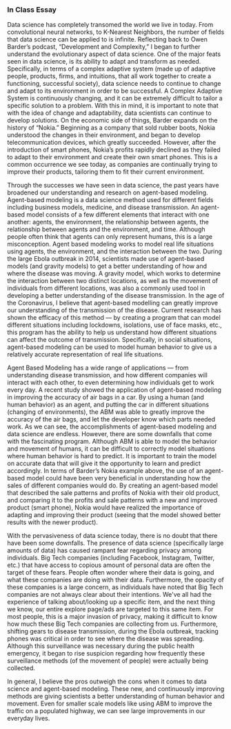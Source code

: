 ### In Class Essay 

Data science has completely transomed the world we live in today. From convolutional neural networks, to K-Nearest Neighbors, the number of fields that data science can be applied to is infinite. Reflecting back to Owen Barder’s podcast, “Development and Complexity,” I began to further understand the evolutionary aspect of data science. One of the major feats seen in data science, is its ability to adapt and transform as needed. Specifically, in terms of a complex adaptive system (made up of adaptive people, products, firms, and intuitions, that all work together to create a functioning, successful society), data science needs to continue to change and adapt to its environment in order to be successful. A Complex Adaptive System is continuously changing, and it can be extremely difficult to tailor a specific solution to a problem. With this in mind, it is important to note that with the idea of change and adaptability, data scientists can continue to develop solutions. On the economic side of things, Barder expands on the history of “Nokia.” Beginning as a company that sold rubber boots, Nokia understood the changes in their environment, and began to develop telecommunication devices, which greatly succeeded. However, after the introduction of smart phones, Nokia’s profits rapidly declined as they failed to adapt to their environment and create their own smart phones. This is a common occurrence we see today, as companies are continually trying to improve their products, tailoring them to fit their current environment. 

Through the successes we have seen in data science, the past years have broadened our understanding and research on agent-based modeling. Agent-based modeling is a data science method used for different fields including business models, medicine, and disease transmission. An agent-based model consists of a few different elements that interact with one another: agents, the environment, the relationship between agents, the relationship between agents and the environment, and time. Although people often think that agents can only represent humans, this is a large misconception. Agent based modeling works to model real life situations using agents, the environment, and the interaction between the two. During the large Ebola outbreak in 2014, scientists made use of agent-based models (and gravity models) to get a better understanding of how and where the disease was moving. A gravity model, which works to determine the interaction between two distinct locations, as well as the movement of individuals from different locations, was also a commonly used tool in developing a better understanding of the disease transmission. In the age of the Coronavirus, I believe that agent-based modelling can greatly improve our understanding of the transmission of the disease. Current research has shown the efficacy of this method –– by creating a program that can model different situations including lockdowns, isolations, use of face masks, etc., this program has the ability to help us understand how different situations can affect the outcome of transmission. Specifically, in social situations, agent-based modeling can be used to model human behavior to give us a relatively accurate representation of real life situations.   

Agent Based Modeling has a wide range of applications –– from understanding disease transmission, and how different companies will interact with each other, to even determining how individuals get to work every day. A recent study showed the application of agent-based modeling in improving the accuracy of air bags in a car. By using a human (and human behavior) as an agent, and putting the car in different situations (changing of environments), the ABM was able to greatly improve the accuracy of the air bags, and let the developer know which parts needed work. As we can see, the accomplishments of agent-based modeling and data science are endless. However, there are some downfalls that come with the fascinating program. Although ABM is able to model the behavior and movement of humans, it can be difficult to correctly model situations where human behavior is hard to predict. It is important to train the model on accurate data that will give it the opportunity to learn and predict accordingly. In terms of Barder’s Nokia example above, the use of an agent-based model could have been very beneficial in understanding how the sales of different companies would do. By creating an agent-based model that described the sale patterns and profits of Nokia with their old product, and comparing it to the profits and sale patterns with a new and improved product (smart phone), Nokia would have realized the importance of adapting and improving their product (seeing that the model showed better results with the newer product). 

With the pervasiveness of data science today, there is no doubt that there have been some downfalls. The presence of data science (specifically large amounts of data) has caused rampant fear regarding privacy among individuals. Big Tech companies (including Facebook, Instagram, Twitter, etc.) that have access to copious amount of personal data are often the target of these fears. People often wonder where their data is going, and what these companies are doing with their data. Furthermore, the opacity of these companies is a large concern, as individuals have noted that Big Tech companies are not always clear about their intentions. We've all had the experience of talking about/looking up a specific item, and the next thing we know, our entire explore page/ads are targeted to this same item. For most people, this is a major invasion of privacy, making it difficult to know how much these Big Tech companies are collecting from us. Furthermore, shifting gears to disease transmission, during the Ebola outbreak, tracking phones was critical in order to see where the disease was spreading. Although this surveillance was necessary during the public health emergency, it began to rise suspicion regarding how frequently these surveillance methods (of the movement of people) were actually being collected. 

In general, I believe the pros outweigh the cons when it comes to data science and agent-based modeling. These new, and continuously improving methods are giving scientists a better understanding of human behavior and movement. Even for smaller scale models like using ABM to improve the traffic on a populated highway, we can see large improvements in our everyday lives. 
   
